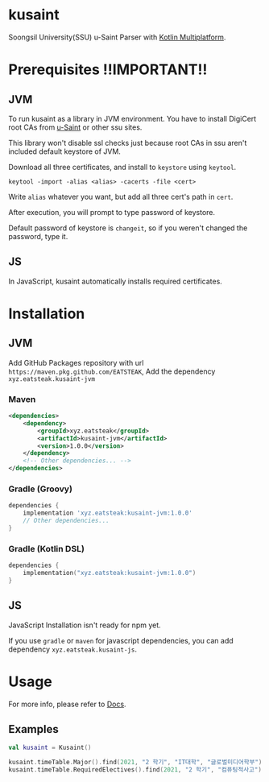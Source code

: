 # kusaint
Soongsil University(SSU) u-Saint Parser with [Kotlin Multiplatform](https://kotlinlang.org/docs/multiplatform.html).

# Prerequisites !!IMPORTANT!!

## JVM
To run kusaint as a library in JVM environment. You have to install DigiCert root CAs from [u-Saint](https://saint.ssu.ac.kr) or other ssu sites.

This library won't disable ssl checks just because root CAs in ssu aren't included default keystore of JVM.

Download all three certificates, and install to `keystore` using `keytool`.

```shell
keytool -import -alias <alias> -cacerts -file <cert>
```

Write `alias` whatever you want, but add all three cert's path in `cert`.

After execution, you will prompt to type password of keystore.

Default password of keystore is `changeit`, so if you weren't changed the password, type it.

## JS
In JavaScript, kusaint automatically installs required certificates.

# Installation

## JVM
Add GitHub Packages repository with url `https://maven.pkg.github.com/EATSTEAK`, Add the dependency `xyz.eatsteak.kusaint-jvm`

### Maven
```xml
<dependencies>
    <dependency>
        <groupId>xyz.eatsteak</groupId>
        <artifactId>kusaint-jvm</artifactId>
        <version>1.0.0</version>
    </dependency>
    <!-- Other dependencies... -->
</dependencies>
```

### Gradle (Groovy)
```groovy
dependencies {
    implementation 'xyz.eatsteak:kusaint-jvm:1.0.0'
    // Other dependencies...
}
```

### Gradle (Kotlin DSL)
```kotlin
dependencies {
    implementation("xyz.eatsteak:kusaint-jvm:1.0.0")
}
```

## JS
JavaScript Installation isn't ready for npm yet.

If you use `gradle` or `maven` for javascript dependencies, you can add dependency `xyz.eatsteak.kusaint-js`.

# Usage
For more info, please refer to [Docs](https://eatsteak.github.io/kusaint).

## Examples

```kotlin
val kusaint = Kusaint()

kusaint.timeTable.Major().find(2021, "2 학기", "IT대학", "글로벌미디어학부") // Find all lectures with given major.
kusaint.timeTable.RequiredElectives().find(2021, "2 학기", "컴퓨팅적사고") // Find all required elective lectures with given lecture name.
```